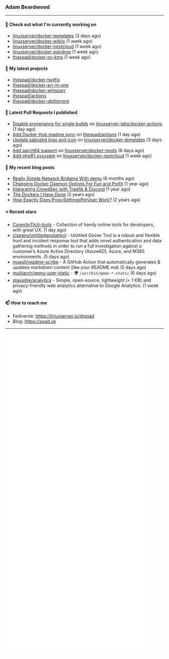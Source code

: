 ### Adam Beardwood
---
#### 👷 Check out what I'm currently working on

- [linuxserver/docker-templates](https://github.com/linuxserver/docker-templates) (3 days ago)
- [linuxserver/docker-wikijs](https://github.com/linuxserver/docker-wikijs) (1 week ago)
- [linuxserver/docker-nextcloud](https://github.com/linuxserver/docker-nextcloud) (1 week ago)
- [linuxserver/docker-pairdrop](https://github.com/linuxserver/docker-pairdrop) (1 week ago)
- [thespad/docker-py-kms](https://github.com/thespad/docker-py-kms) (1 week ago)

#### 🌱 My latest projects

- [thespad/docker-twitfix](https://github.com/thespad/docker-twitfix)
- [thespad/docker-arr-in-one](https://github.com/thespad/docker-arr-in-one)
- [thespad/docker-whisparr](https://github.com/thespad/docker-whisparr)
- [thespad/actions](https://github.com/thespad/actions)
- [thespad/docker-qbittorrent](https://github.com/thespad/docker-qbittorrent)

#### 🔨 Latest Pull Requests I published

- [Disable provenance for single builds](https://github.com/linuxserver-labs/docker-actions/pull/72) on [linuxserver-labs/docker-actions](https://github.com/linuxserver-labs/docker-actions) (1 day ago)
- [Add Docker Hub readme sync](https://github.com/thespad/actions/pull/61) on [thespad/actions](https://github.com/thespad/actions) (1 day ago)
- [Update sabnzbd logo and icon](https://github.com/linuxserver/docker-templates/pull/283) on [linuxserver/docker-templates](https://github.com/linuxserver/docker-templates) (3 days ago)
- [Add aarch64 support](https://github.com/linuxserver/docker-mods/pull/607) on [linuxserver/docker-mods](https://github.com/linuxserver/docker-mods) (6 days ago)
- [Add php81-sysvsem](https://github.com/linuxserver/docker-nextcloud/pull/300) on [linuxserver/docker-nextcloud](https://github.com/linuxserver/docker-nextcloud) (1 week ago)

#### 📜 My recent blog posts

- [Really Simple Network Bridging With qemu](https://spad.uk/really-simple-network-bridging-with-qemu/) (6 months ago)
- [Changing Docker Daemon Options For Fun and Profit](https://spad.uk/changing-docker-daemon-options-for-fun-and-profit/) (1 year ago)
- [Integrating CrowdSec with Traefik &amp; Discord](https://spad.uk/integrating-crowdsec-with-traefik-discord/) (1 year ago)
- [The Dockers I Have Done](https://spad.uk/the-dockers-ive-done/) (2 years ago)
- [How Exactly Does ProxySettingsPerUser Work?](https://spad.uk/how-does-proxysettingsperuser-work/) (2 years ago)

#### ⭐ Recent stars

- [CorentinTh/it-tools](https://github.com/CorentinTh/it-tools) - Collection of handy online tools for developers, with great UX.  (1 day ago)
- [cisagov/untitledgoosetool](https://github.com/cisagov/untitledgoosetool) - Untitled Goose Tool is a robust and flexible hunt and incident response tool that adds novel authentication and data gathering methods in order to run a full investigation against a customer’s Azure Active Directory (AzureAD), Azure, and M365 environments. (5 days ago)
- [muesli/readme-scribe](https://github.com/muesli/readme-scribe) - A GitHub Action that automatically generates &amp; updates markdown content (like your README.md) (5 days ago)
- [multiarch/qemu-user-static](https://github.com/multiarch/qemu-user-static) - :earth_africa: `/usr/bin/qemu-*-static` (6 days ago)
- [plausible/analytics](https://github.com/plausible/analytics) - Simple, open-source, lightweight (&lt; 1 KB) and privacy-friendly web analytics alternative to Google Analytics. (1 week ago)

#### 📫 How to reach me
- Fediverse: https://linuxserver.io/@spad
- Blog: https://spad.uk
---
<img src="https://raw.githubusercontent.com/thespad/thespad/main/github-metrics.svg">
